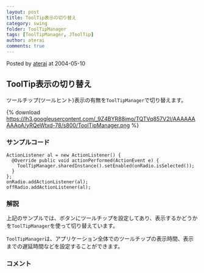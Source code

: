 ```yaml
---
layout: post
title: ToolTip表示の切り替え
category: swing
folder: ToolTipManager
tags: [ToolTipManager, JToolTip]
author: aterai
comments: true
---
```


Posted by [aterai](http://terai.xrea.jp/aterai.html) at 2004-05-10

## ToolTip表示の切り替え
ツールチップ(ツールヒント)表示の有無を`ToolTipManager`で切り替えます。

{% download https://lh3.googleusercontent.com/_9Z4BYR88imo/TQTVq857V2I/AAAAAAAAAoA/yRQeWtxd-78/s800/ToolTipManager.png %}

### サンプルコード
<pre class="prettyprint"><code>ActionListener al = new ActionListener() {
  @Override public void actionPerformed(ActionEvent e) {
    ToolTipManager.sharedInstance().setEnabled(onRadio.isSelected());
  }
};
onRadio.addActionListener(al);
offRadio.addActionListener(al);
</code></pre>

### 解説
上記のサンプルでは、ボタンにツールチップを設定してあり、表示するかどうかを`ToolTipManager`を使って切り替えています。

`ToolTipManager`は、アプリケーション全体でのツールチップの表示時間、表示までの遅延時間などを設定することができます。

### コメント
